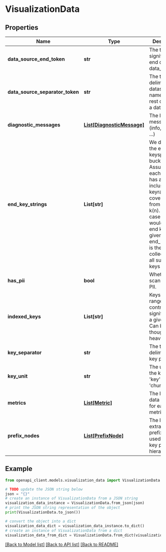 # VisualizationData


## Properties

Name | Type | Description | Notes
------------ | ------------- | ------------- | -------------
**data_source_end_token** | **str** | The token signifying the end of a data_source. | [optional] 
**data_source_separator_token** | **str** | The token delimiting a datasource name from the rest of a key in a data_source. | [optional] 
**diagnostic_messages** | [**List[DiagnosticMessage]**](DiagnosticMessage.md) | The list of messages (info, alerts, ...) | [optional] 
**end_key_strings** | **List[str]** | We discretize the entire keyspace into buckets. Assuming each bucket has an inclusive keyrange and covers keys from k(i) ... k(n). In this case k(n) would be an end key for a given range. end_key_string is the collection of all such end keys | [optional] 
**has_pii** | **bool** | Whether this scan contains PII. | [optional] 
**indexed_keys** | **List[str]** | Keys of key ranges that contribute significantly to a given metric Can be thought of as heavy hitters. | [optional] 
**key_separator** | **str** | The token delimiting the key prefixes. | [optional] 
**key_unit** | **str** | The unit for the key: e.g. &#39;key&#39; or &#39;chunk&#39;. | [optional] 
**metrics** | [**List[Metric]**](Metric.md) | The list of data objects for each metric. | [optional] 
**prefix_nodes** | [**List[PrefixNode]**](PrefixNode.md) | The list of extracted key prefix nodes used in the key prefix hierarchy. | [optional] 

## Example

```python
from openapi_client.models.visualization_data import VisualizationData

# TODO update the JSON string below
json = "{}"
# create an instance of VisualizationData from a JSON string
visualization_data_instance = VisualizationData.from_json(json)
# print the JSON string representation of the object
print(VisualizationData.to_json())

# convert the object into a dict
visualization_data_dict = visualization_data_instance.to_dict()
# create an instance of VisualizationData from a dict
visualization_data_from_dict = VisualizationData.from_dict(visualization_data_dict)
```
[[Back to Model list]](../README.md#documentation-for-models) [[Back to API list]](../README.md#documentation-for-api-endpoints) [[Back to README]](../README.md)


